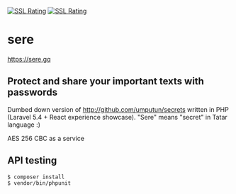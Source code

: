 [![SSL Rating](https://sslbadge.org/?domain=sere.gq)](https://www.ssllabs.com/ssltest/analyze.html?d=sere.gq)
[![SSL Rating](https://sslbadge.org/?domain=api.sere.gq)](https://www.ssllabs.com/ssltest/analyze.html?d=api.sere.gq)

# sere

https://sere.gq

## Protect and share your important texts with passwords

Dumbed down version of http://github.com/umputun/secrets written in PHP (Laravel 5.4 + React experience showcase). "Sere" means "secret" in Tatar language :)

AES 256 CBC as a service

## API testing

```
$ composer install
$ vendor/bin/phpunit
```
